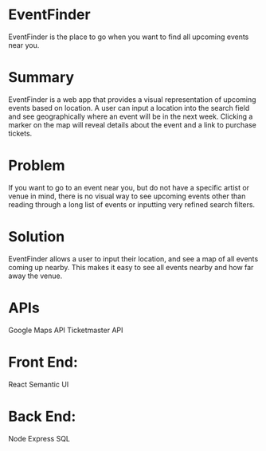 # EventFinder
EventFinder is the place to go when you want to find all upcoming events near you.

# Summary
EventFinder is a web app that provides a visual representation of upcoming events based on location. A user can input a location into the search field and see geographically where an event will be in the next week. Clicking a marker on the map will reveal details about the event and a link to purchase tickets.

# Problem
If you want to go to an event near you, but do not have a specific artist or venue in mind, there is no visual way to see upcoming events other than reading through a long list of events or inputting very refined search filters.

# Solution
EventFinder allows a user to input their location, and see a map of all events coming up nearby. This makes it easy to see all events nearby and how far away the venue.

# APIs
Google Maps API
Ticketmaster API

# Front End:
React
Semantic UI

# Back End:
Node
Express
SQL
